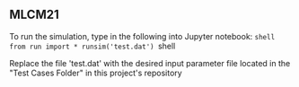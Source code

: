 ## MLCM21
To run the simulation, type in the following into Jupyter notebook:
    ```shell
    from run import *
    runsim('test.dat')
    ```shell

Replace the file 'test.dat' with the desired input parameter file located in the "Test Cases Folder" in this project's repository

